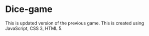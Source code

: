# Dice-game
This is updated version of the previous game. This is created using JavaScript, CSS 3, HTML 5.
